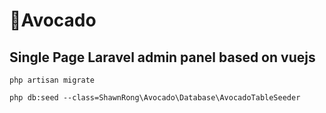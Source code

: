 # 🥑Avocado
## Single Page Laravel admin panel based on vuejs 


`php artisan migrate`

`php db:seed --class=ShawnRong\Avocado\Database\AvocadoTableSeeder`
